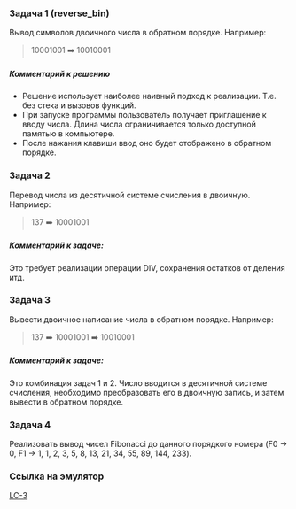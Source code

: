 
### Задача 1 (reverse_bin)

Вывод символов двоичного числа в обратном порядке. Например:

> 10001001 ➡️ 10010001

##### Комментарий к решению

 - Решение использует наиболее наивный подход к реализации. Т.е. без стека и вызовов функций.
 - При запуске программы пользователь получает приглашение к вводу числа. Длина числа ограничивается только доступной памятью в компьютере.
 - После нажания клавиши ввод оно будет отображено в обратном порядке.


### Задача 2

Перевод числа из десятичной системе счисления в двоичную. Например:

> 137 ➡️ 10001001

##### Комментарий к задаче:

Это требует реализации операции DIV, сохранения остатков от деления итд.

### Задача 3

Вывести двоичное написание числа в обратном порядке. Например:

> 137 ➡️ 10001001 ➡️ 10010001

##### Комментарий к задаче:

Это комбинация задач 1 и 2. Число вводится в десятичной системе счисления, необходимо преобразовать его в двоичную запись, и затем вывести в обратном порядке.

### Задача 4

Реализовать вывод чисел Fibonacci до данного порядкого номера (F0 -> 0, F1 -> 1, 1, 2, 3, 5, 8, 13, 21, 34, 55, 89, 144, 233).

### Ссылка на эмулятор
[LC-3](https://courses.grainger.illinois.edu/ece220/fa2019/lc3web_old/index.html)


